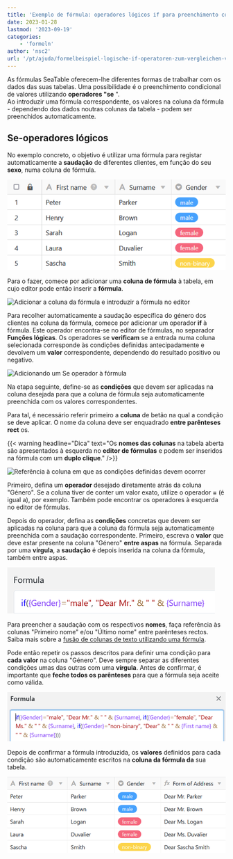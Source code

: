 ```yaml
---
title: 'Exemplo de fórmula: operadores lógicos if para preenchimento condicional de valores'
date: 2023-01-28
lastmod: '2023-09-19'
categories:
    - 'formeln'
author: 'nsc2'
url: '/pt/ajuda/formelbeispiel-logische-if-operatoren-zum-vergleichen-von-werten'
---
```


As fórmulas SeaTable oferecem-lhe diferentes formas de trabalhar com os dados das suas tabelas. Uma possibilidade é o preenchimento condicional de valores utilizando **operadores "se** ".  
Ao introduzir uma fórmula correspondente, os valores na coluna da fórmula - dependendo dos dados noutras colunas da tabela - podem ser preenchidos automaticamente.

## Se-operadores lógicos

No exemplo concreto, o objetivo é utilizar uma fórmula para registar automaticamente a **saudação** de diferentes clientes, em função do seu **sexo**, numa coluna de fórmula.

![Exemplo de tabela para a utilização de operadores "se" em fórmulas](images/Beispiel-Tabelle-fuer-die-Verwendung-von-If-Operatoren-in-Formeln.png)

Para o fazer, comece por adicionar uma **coluna de fórmula** à tabela, em cujo editor pode então inserir a **fórmula**.

![Adicionar a coluna da fórmula e introduzir a fórmula no editor](https://seatable.io/wp-content/uploads/2023/01/Hinzufuegen-der-Formel-Spalte-und-Eingabe-der-Formel-im-Editor.png)

Para recolher automaticamente a saudação específica do género dos clientes na coluna da fórmula, comece por adicionar um operador **if** à fórmula. Este operador encontra-se no editor de fórmulas, no separador **Funções lógicas**. Os operadores se **verificam** se a entrada numa coluna selecionada corresponde às condições definidas antecipadamente e devolvem um **valor** correspondente, dependendo do resultado positivo ou negativo.

![Adicionando um Se operador à fórmula](https://seatable.io/wp-content/uploads/2023/01/add-if-operator.jpg)

Na etapa seguinte, define-se as **condições** que devem ser aplicadas na coluna desejada para que a coluna de fórmula seja automaticamente preenchida com os valores correspondentes.

Para tal, é necessário referir primeiro a **coluna** de betão na qual a condição se deve aplicar. O nome da coluna deve ser enquadrado **entre parênteses rect** os.

{{< warning  headline="Dica"  text="Os **nomes das colunas** na tabela aberta são apresentados à esquerda no **editor de fórmulas** e podem ser inseridos na fórmula com um **duplo clique**." />}}

![Referência à coluna em que as condições definidas devem ocorrer](https://seatable.io/wp-content/uploads/2023/01/Verweis-auf-die-Spalte-in-der-die-definierten-Bedingungen-eintreten-muessen.png)

Primeiro, defina um **operador** desejado diretamente atrás da coluna "Género". Se a coluna tiver de conter um valor exato, utilize o operador **\=** (é igual a), por exemplo. Também pode encontrar os operadores à esquerda no editor de fórmulas.

Depois do operador, defina as **condições** concretas que devem ser aplicadas na coluna para que a coluna da fórmula seja automaticamente preenchida com a saudação correspondente. Primeiro, escreva o **valor** que deve estar presente na coluna "Género" **entre aspas** na fórmula. Separada por uma **vírgula**, a **saudação** é depois inserida na coluna da fórmula, também entre aspas.

![Adicionar uma condição à fórmula](images/Eine-Bedingung-zur-Formel-hinzufuegen.png)

Para preencher a saudação com os respectivos **nomes**, faça referência às colunas "Primeiro nome" e/ou "Último nome" entre parênteses rectos. Saiba mais sobre a [fusão de colunas de texto utilizando uma fórmula](https://seatable.io/pt/docs/formeln/formelbeispiel-zusammenfuehren-von-text-spalten-mit-hilfe-einer-formel/).

Pode então repetir os passos descritos para definir uma condição para **cada valor** na coluna "Género". Deve sempre separar as diferentes condições umas das outras com uma **vírgula**. Antes de confirmar, é importante que **feche todos os parênteses** para que a fórmula seja aceite como válida.

![fórmula de cálculo com várias condições](images/Vollstaendige-Formel-mit-mehreren-Bedingungen.png)

Depois de confirmar a fórmula introduzida, os **valores** definidos para cada condição são automaticamente escritos na **coluna da fórmula da** sua tabela.

![Resultados na coluna da fórmula com operadores if](images/Ergebnisse-in-der-Formel-Spalte-mit-If-Operatoren.png)
